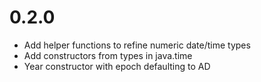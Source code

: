 0.2.0
=====

- Add helper functions to refine numeric date/time types
- Add constructors from types in java.time
- Year constructor with epoch defaulting to AD

